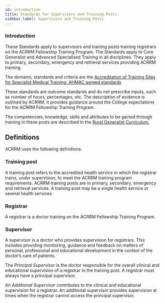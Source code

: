 ```yaml
---
id: introduction
title: Standards for Supervisors and Training Posts
sidebar_label: Supervisors and Training Posts
---
```

### Introduction

These Standards apply to supervisors and training posts training registrars on the ACRRM Fellowship
Training Program. The Standards apply to Core Generalist and Advanced Specialised Training in all
disciplines. They apply to primary, secondary, emergency and retrieval services providing ACRRM
training.

The domains, standards and criteria are the [Accreditation of Training Sites for Specialist Medical
Training: AHMAC agreed standards](https://cpmc.edu.au/special-projects/accreditation-of-training-sites-for-specialist-medical-training-ahmac-agreed-standards/)

These standards are outcome standards and do not prescribe inputs, such as number of hours,
percentages, etc. The description of evidence is outlined by ACRRM; it provides guidance around the
College expectations for the ACRRM Fellowship Training Program.

The competencies, knowledge, skills and attributes to be gained through training in these posts are
described in the [Rural Generalist Curriculum.](https://www.acrrm.org.au/resources/training/curriculum)

## Definitions

ACRRM uses the following definitions:

### Training post

A training post refers to the accredited health service in which the registrar trains, under supervision,
to meet the ACRRM training program requirements. ACRRM training posts are in primary, secondary,
emergency and retrieval services. A training post may be a single health service or several health
services.

### Registrar

A registrar is a doctor training on the ACRRM Fellowship Training Program.

### Supervisor

A supervisor is a doctor who provides supervision for registrars. This includes providing monitoring,
guidance and feedback on matters of personal, professional and educational development in the
context of the doctor’s care of patients.

The *Principal Supervisor* is the doctor responsible for the overall clinical and educational
supervision of a registrar in the training post. A registrar must always have a principal supervisor.

An *Additional Supervisor* contributes to the clinical and educational supervision for a registrar. An
additional supervisor provides supervision at times when the registrar cannot access the principal
supervisor.